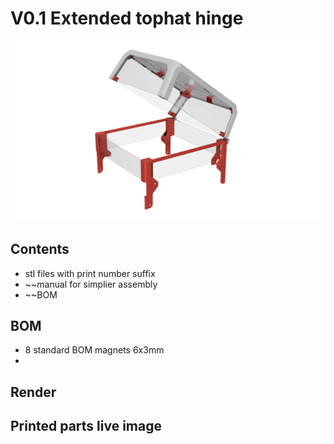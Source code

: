 # V0.1 Extended tophat hinge

![Image of V0.1 extended tophat hinge](images/tophat_render.png)

## Contents

* stl files with print number suffix
* ~~manual for simplier assembly
* ~~BOM

## BOM
* 8 standard BOM magnets 6x3mm
* 

## Render

## Printed parts live image

